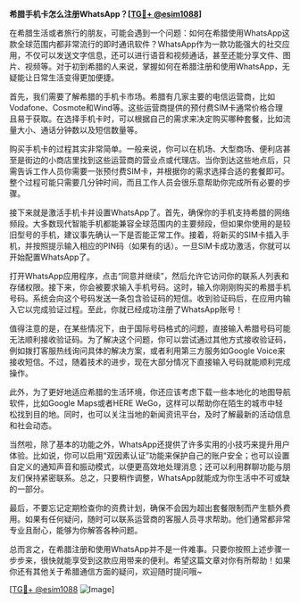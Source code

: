 **希腊手机卡怎么注册WhatsApp？[[TG💪+ @esim1088](https://t.me/s/esim1088)]**

在希腊生活或者旅行的朋友，可能会遇到一个问题：如何在希腊使用WhatsApp这款全球范围内都非常流行的即时通讯软件？WhatsApp作为一款功能强大的社交应用，不仅可以发送文字信息，还可以进行语音和视频通话，甚至还能分享文件、图片、视频等。对于初到希腊的人来说，掌握如何在希腊注册和使用WhatsApp，无疑能让日常生活变得更加便捷。

首先，我们需要了解希腊的手机卡市场。希腊有几家主要的电信运营商，比如Vodafone、Cosmote和Wind等。这些运营商提供的预付费SIM卡通常价格合理且易于获取。在选择手机卡时，可以根据自己的需求来决定购买哪种套餐，比如流量大小、通话分钟数以及短信数量等。

购买手机卡的过程其实非常简单。一般来说，你可以在机场、大型商场、便利店甚至是街边的小商店里找到这些运营商的营业点或代理店。当你到达这些地点后，只需告诉工作人员你需要一张预付费SIM卡，并根据你的需求选择合适的套餐即可。整个过程可能只需要几分钟时间，而且工作人员会很乐意帮助你完成所有必要的步骤。

接下来就是激活手机卡并设置WhatsApp了。首先，确保你的手机支持希腊的网络频段。大多数现代智能手机都能兼容全球范围内的主要频段，但如果你使用的是较旧型号的手机，建议事先确认一下是否能正常工作。接着，将新买的SIM卡插入手机，并按照提示输入相应的PIN码（如果有的话）。一旦SIM卡成功激活，你就可以开始配置WhatsApp了。

打开WhatsApp应用程序，点击“同意并继续”，然后允许它访问你的联系人列表和存储权限。接下来，你会被要求输入手机号码。这时，输入你刚刚购买的希腊手机号码。系统会向这个号码发送一条包含验证码的短信。收到验证码后，在应用内输入它以完成验证过程。至此，你就已经成功注册了WhatsApp账号！

值得注意的是，在某些情况下，由于国际号码格式的问题，直接输入希腊号码可能无法顺利接收验证码。为了解决这个问题，你可以尝试通过其他方式接收验证码，例如拨打客服热线询问具体的解决方案，或者利用第三方服务如Google Voice来接收短信。不过，随着技术的进步，现在大部分情况下直接输入号码就能顺利完成操作。

此外，为了更好地适应希腊的生活环境，你还应该考虑下载一些本地化的地图导航软件，比如Google Maps或者HERE WeGo，这样可以帮助你在陌生的城市中轻松找到目的地。同时，也可以关注当地的新闻资讯平台，及时了解最新的活动信息和社会动态。

当然啦，除了基本的功能之外，WhatsApp还提供了许多实用的小技巧来提升用户体验。比如说，你可以启用“双因素认证”功能来保护自己的账户安全；也可以设置自定义的通知声音和振动模式，以便更高效地处理消息；还可以利用群聊功能与朋友们保持紧密联系。总之，只要稍作调整，WhatsApp就能成为你生活中不可或缺的一部分。

最后，不要忘记定期检查你的资费计划，确保不会因为超出套餐限制而产生额外费用。如果有任何疑问，随时可以联系运营商的客服人员寻求帮助。他们通常都非常专业且耐心，能够为你解答各种问题。

总而言之，在希腊注册和使用WhatsApp并不是一件难事。只要你按照上述步骤一步步来，很快就能享受到这款应用带来的便利。希望这篇文章对你有所帮助！如果你还有其他关于希腊通信方面的疑问，欢迎随时提问哦~

[[TG💪+ @esim1088](https://t.me/s/esim1088) ![Image](https://i.postimg.cc/4NQfJmqS/Snipaste-2025-05-13-00-14-12.png)]